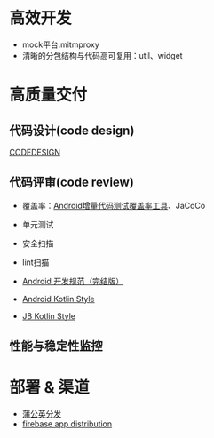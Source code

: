 # 高效开发

- mock平台:mitmproxy 
- 清晰的分包结构与代码高可复用：util、widget

# 高质量交付

## 代码设计(code design)

[CODEDESIGN](docs/CODEDESIGN.md)

## 代码评审(code review)

- 覆盖率：[Android增量代码测试覆盖率工具](https://tech.meituan.com/2017/06/16/android-jacoco-practace.html)、JaCoCo
- 单元测试
- 安全扫描
- lint扫描

- [Android 开发规范（完结版）](https://github.com/Blankj/AndroidStandardDevelop)
- [Android Kotlin Style](https://developer.android.com/kotlin/style-guide?hl=zh-tw)
- [JB Kotlin Style](https://kotlinlang.org/docs/coding-conventions.html)

## 性能与稳定性监控


# 部署 & 渠道

- [蒲公英分发](https://www.pgyer.com/manager/dashboard/app/747e76f865ef67134972fc6e54b7edbd)
- [firebase app distribution](https://console.firebase.google.com/project/spacecraft-22dc1/appdistribution/app/android:com.electrolytej.pisces/releases?hl=zh-cn)












 



